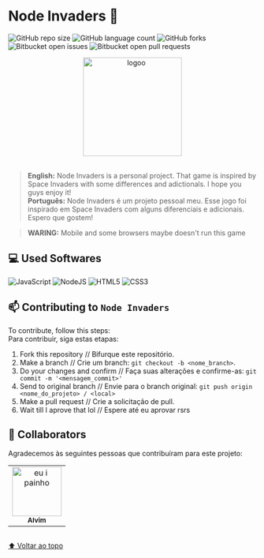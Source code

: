 # Node Invaders 👾

<!---Esses são exemplos. Veja https://shields.io para outras pessoas ou para personalizar este conjunto de escudos. Você pode querer incluir dependências, status do projeto e informações de licença aqui--->

![GitHub repo size](https://img.shields.io/github/repo-size/alvimdev/node-invaders?style=for-the-badge)
![GitHub language count](https://img.shields.io/github/languages/count/alvimdev/node-invaders?style=for-the-badge)
![GitHub forks](https://img.shields.io/github/forks/alvimdev/node-invaders?style=for-the-badge)
![Bitbucket open issues](https://img.shields.io/bitbucket/issues/alvimdev/node-invaders?style=for-the-badge)
![Bitbucket open pull requests](https://img.shields.io/bitbucket/pr-raw/alvimdev/node-invaders?style=for-the-badge)

<div align="center">
  <img src="https://github.com/alvimdev/node-invaders/assets/83983141/1a0738a9-6cf5-4ef7-b703-17521ea90d5e" alt="logoo" height="200">
</div>

<br>

> <strong>English:</strong> Node Invaders is a personal project. That game is inspired by Space Invaders with some differences and adictionals. I hope you guys enjoy it! <br> <strong>Português:</strong> Node Invaders é um projeto pessoal meu. Esse jogo foi inspirado em Space Invaders com alguns diferenciais e adicionais. Espero que gostem!

> <strong>WARING:</strong> Mobile and some browsers maybe doesn't run this game

## 💻 Used Softwares

![JavaScript](https://img.shields.io/badge/javascript-%23323330.svg?style=for-the-badge&logo=javascript&logoColor=%23F7DF1E)
![NodeJS](https://img.shields.io/badge/node.js-6DA55F?style=for-the-badge&logo=node.js&logoColor=white)
![HTML5](https://img.shields.io/badge/html5-%23E34F26.svg?style=for-the-badge&logo=html5&logoColor=white)
![CSS3](https://img.shields.io/badge/css3-%231572B6.svg?style=for-the-badge&logo=css3&logoColor=white)


## 📫 Contributing to `Node Invaders`
<!---Se o seu README for longo ou se você tiver algum processo ou etapas específicas que deseja que os contribuidores sigam, considere a criação de um arquivo CONTRIBUTING.md separado--->
To contribute, follow this steps:
<br>
Para contribuir, siga estas etapas:

1. Fork this repository         // Bifurque este repositório.
2. Make a branch                // Crie um branch: `git checkout -b <nome_branch>`.
3. Do your changes and confirm  // Faça suas alterações e confirme-as: `git commit -m '<mensagem_commit>'`
4. Send to original branch      // Envie para o branch original: `git push origin <nome_do_projeto> / <local>`
5. Make a pull request          // Crie a solicitação de pull.
6. Wait till I aprove that lol  // Espere até eu aprovar rsrs

## 🤝 Collaborators

Agradecemos às seguintes pessoas que contribuíram para este projeto:

<table>
  <tr>
    <td align="center">
      <a href="https://github.com/alvimdev/">
        <img src="https://github.com/alvimdev/node-invaders/assets/83983141/ee00532e-7929-43d1-8d07-0bb15e4a63b2" width="100px;" alt="eu i painho"/><br>
        <sub>
          <b>Alvim</b>
        </sub>
      </a>
    </td>
  </tr>
</table>

## 
[⬆ Voltar ao topo](#node-invaders)<br>
